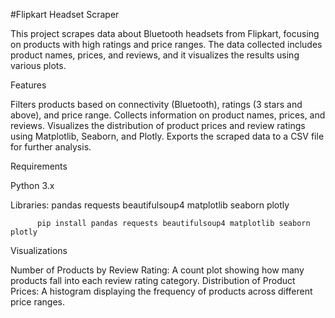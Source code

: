 #Flipkart Headset Scraper


  This project scrapes data about Bluetooth headsets from Flipkart, focusing on products with high ratings and price ranges. 
  The data collected includes product names, prices, and reviews, and it visualizes the results using various plots.

Features

 Filters products based on connectivity (Bluetooth), ratings (3 stars and above), and price range.
 Collects information on product names, prices, and reviews.
 Visualizes the distribution of product prices and review ratings using Matplotlib, Seaborn, and Plotly.
 Exports the scraped data to a CSV file for further analysis.

Requirements

 Python 3.x
 
Libraries:
 pandas
 requests
 beautifulsoup4
 matplotlib
 seaborn
 plotly


          pip install pandas requests beautifulsoup4 matplotlib seaborn plotly


Visualizations

  Number of Products by Review Rating: A count plot showing how many products fall into each review rating category.
  Distribution of Product Prices: A histogram displaying the frequency of products across different price ranges.
